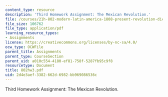 ```yaml
---
content_type: resource
description: 'Third Homework Assignment: The Mexican Revolution.'
file: /courses/21h-802-modern-latin-america-1808-present-revolution-dictatorship-democracy-spring-2005/2d4e3aef3382662d6982bb969086536c_802hw3.pdf
file_size: 106762
file_type: application/pdf
learning_resource_types:
- Assignments
license: https://creativecommons.org/licenses/by-nc-sa/4.0/
ocw_type: OCWFile
parent_title: Assignments
parent_type: CourseSection
parent_uid: a010c554-4180-ef81-758f-5287fb95c9f8
resourcetype: Document
title: 802hw3.pdf
uid: 2d4e3aef-3382-662d-6982-bb969086536c
---
```

Third Homework Assignment: The Mexican Revolution.